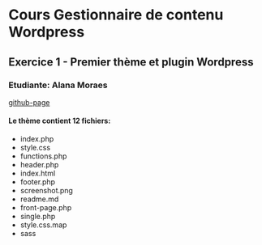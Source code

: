 # Cours Gestionnaire de contenu Wordpress

## Exercice 1 - Premier thème et plugin Wordpress

### Etudiante: Alana Moraes

[github-page](https://alanafbm.github.io/31w_exercice1/)

#### Le thème contient 12 fichiers:
- index.php
- style.css
- functions.php
- header.php
- index.html
- footer.php
- screenshot.png
- readme.md
- front-page.php
- single.php
- style.css.map
- sass
